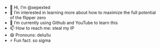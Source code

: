 - 👋 Hi, I’m @xepexted
- 👀 I’m interested in learning more about how to maximize the full potential of the flipper zero
- 🌱 I’m currently using Github and YouTube to learn this
- 📫 How to reach me: steal my IP
- 😄 Pronouns: delu/lu
- ⚡ Fun fact: so sigma

<!---
xepexted/xepexted is a ✨ special ✨ repository because its `README.md` (this file) appears on your GitHub profile.
You can click the Preview link to take a look at your changes.
--->

